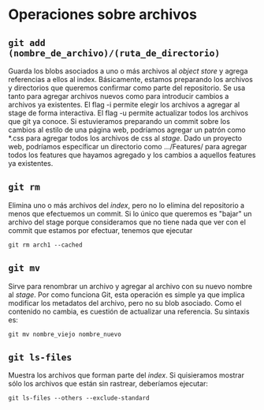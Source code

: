 # Operaciones sobre archivos
## `git add (nombre_de_archivo)/(ruta_de_directorio)`
Guarda los blobs asociados a uno o más archivos al *object store* y agrega referencias a ellos al index.
Básicamente, estamos preparando los archivos y directorios que queremos confirmar como parte del repositorio.
Se usa tanto para agregar archivos nuevos como para introducir cambios a archivos ya existentes.
El flag -i permite elegir los archivos a agregar al stage de forma interactiva. El flag -u permite actualizar todos los archivos que git ya conoce.
Si estuvieramos preparando un commit sobre los cambios al estilo de una página web, podríamos agregar un patrón como \*.css para agregar todos los archivos de css al *stage*.
Dado un proyecto web, podríamos específicar un directorio como .../Features/ para agregar todos los features que hayamos agregado y los cambios a aquellos features ya existentes.
## `git rm`
Elimina uno o más archivos del *index*, pero no lo elimina del repositorio a menos que efectuemos un commit.
Si lo único que queremos es "bajar" un archivo del stage porque consideramos que no tiene nada que ver con el commit que estamos por efectuar, tenemos que ejecutar

`git rm arch1 --cached`
## `git mv`
Sirve para renombrar un archivo y agregar al archivo con su nuevo nombre al *stage*.
Por como funciona Git, esta operación es simple ya que implica modificar los metadatos del archivo, pero no su blob asociado. Como el contenido no cambia, es cuestión de actualizar una referencia.
Su sintaxis es:

`git mv nombre_viejo nombre_nuevo`
## `git ls-files`
Muestra los archivos que forman parte del *index*. Si quisieramos mostrar sólo los archivos que están sin rastrear, deberíamos ejecutar:

`git ls-files --others --exclude-standard`